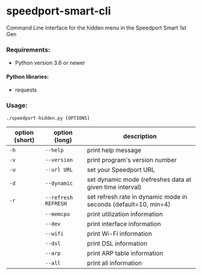 # speedport-smart-cli
Command Line Interface for the hidden menu in the Speedport Smart 1st Gen

### Requirements:
* Python version 3.6 or newer
#### Python libraries:
* requests

### Usage:
`./speedport-hidden.py [OPTIONS]`

| option (short) | option (long)         | description                                                      |
|----------------|-----------------------|------------------------------------------------------------------|
|  `-h`          |  `--help`             | print help message                                               |
|  `-v`          |  `--version`          | print program's version number                                   |
|  `-u`          |  `--url URL`          | set your Speedport URL                                           |
|  `-d`          |  `--dynamic`          | set dynamic mode (refreshes data at given time interval)         |
|  `-r`          |  `--refresh REFRESH`  | set refresh rate in dynamic mode in seconds (default=10, min=4)  |
|                |  `--memcpu`           | print utilization information                                    |
|                |  `--dev`              | print interface information                                      |
|                |  `--wifi`             | print Wi-Fi information                                          |
|                |  `--dsl`              | print DSL information                                            |
|                |  `--arp`              | print ARP table information                                      |
|                |  `--all`              | print all information                                            |

